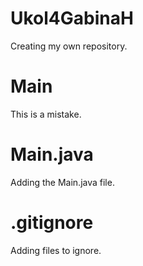 # Ukol4GabinaH
Creating my own repository.

# Main
This is a mistake.

# Main.java
Adding the Main.java file.

# .gitignore
Adding files to ignore.

